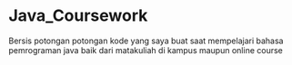 # Java_Coursework

Bersis potongan potongan kode yang saya buat saat mempelajari bahasa pemrograman java baik dari matakuliah di kampus maupun online course
